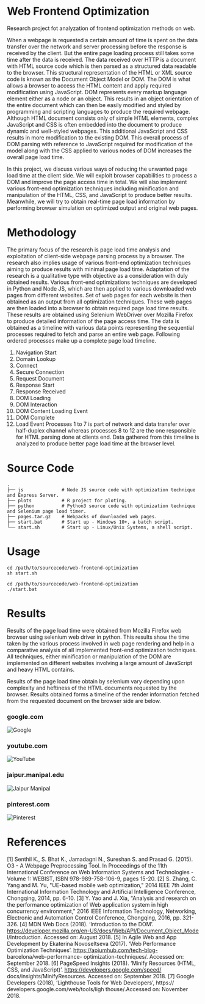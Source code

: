 # Web Frontend Optimization
Research project fot analyzation of frontend optimization methods on web.

When a webpage is requested a certain amount of time is spent on the data transfer over the network and server processing before the response is received by the client. But the entire page loading process still takes some time after the data is received. The data received over HTTP is a document with HTML source code which is then parsed as a structured data readable to the browser. This structural representation of the HTML or XML source code is known as the Document Object Model or DOM. The DOM is what allows a browser to access the HTML content and apply required modification using JavaScript. DOM represents every markup language element either as a node or an object. This results in an object orientation of the entire document which can then be easily modified and styled by programming and scripting languages to produce the required webpage. Although HTML document consists only of simple HTML elements, complex JavaScript and CSS is often embedded into the document to produce dynamic and well-styled webpages. This additional JavaScript and CSS results in more modification to the existing DOM. This overall process of DOM parsing with reference to JavaScript required for modification of the model along with the CSS applied to various nodes of DOM increases the overall page load time.

In this project, we discuss various ways of reducing the unwanted page load time at the client side. We will exploit browser capabilities to process a DOM and improve the page access time in total. We will also implement various front-end optimization techniques including minification and manipulation of the HTML, CSS, and JavaScript to produce better results. Meanwhile, we will try to obtain real-time page load information by performing browser simulation on optimized output and original web pages.

# Methodology
The primary focus of the research is page load time analysis and exploitation of client-side webpage parsing process by a browser. The research also implies usage of various front-end optimization techniques aiming to produce results with minimal page load time. Adaptation of the research is a qualitative type with objective as a consideration with duly obtained results.
Various front-end optimizations techniques are developed in Python and Node JS, which are then applied to various downloaded web pages from different websites. Set of web pages for each website is then obtained as an output from all optimization techniques. These web pages are then loaded into a browser to obtain required page load time results. These results are obtained using Selenium WebDriver over Mozilla Firefox to produce detailed information of the page access time. The data is obtained as a timeline with various data points representing the sequential processes required to fetch and parse an entire web page. Following ordered processes make up a complete page load timeline.
1. Navigation Start
2. Domain Lookup
3. Connect
4. Secure Connection
5. Request Document
6. Response Start
7. Response Received
8. DOM Loading
9. DOM Interaction
10. DOM Content Loading Event
11. DOM Complete
12. Load Event
Processes 1 to 7 is part of network and data transfer over half-duplex channel whereas processes 8 to 12 are the one responsible for HTML parsing done at clients end. Data gathered from this timeline is analyzed to produce better page load time at the browser level.

# Source Code
```
.
├── js              # Node JS source code with optimization technique and Express Server.
├── plots           # R project for ploting.
├── python          # Python3 source code with optimization technique and Selenium page load timer.     
├── pages.tar.gz    # Webpacks of downloaded web pages.
├── start.bat       # Start up - Windows 10+, a batch script.
└── start.sh        # Start up - Linux/Unix Systems, a shell script.
```

# Usage
```{sh}
cd /path/to/sourcecode/web-frontend-optimization
sh start.sh
```

```{cmd}
cd /path/to/sourcecode/web-frontend-optimization
./start.bat
```

# Results

Results of the page load time were obtained from Mozilla Firefox web browser using selenium web driver in python. This results show the time taken by the various process involved in web page rendering and help in a comparative analysis of all implemented front-end optimization techniques. All techniques, either minification or manipulation of the DOM are implemented on different websites involving a large amount of JavaScript and heavy HTML contains.

Results of the page load time obtain by selenium vary depending upon complexity and heftiness of the HTML documents requested by the browser. Results obtained forms a timeline of the render information fetched from the requested document on the browser side are below.

### google.com
![Google](https://github.com/shsonawane/web-frontend-optimization/raw/main/plot-images/0001.jpg)

### youtube.com
![YouTube](https://github.com/shsonawane/web-frontend-optimization/raw/main/plot-images/0002.jpg)

### jaipur.manipal.edu
![Jaipur Manipal](https://github.com/shsonawane/web-frontend-optimization/raw/main/plot-images/0003.jpg)

### pinterest.com
![Pinterest](https://github.com/shsonawane/web-frontend-optimization/raw/main/plot-images/0004.jpg)

# References
[1] Senthil K., S. Bhat K., Jamadagni N., Sureshan S. and Prasad G. (2015). O3 - A Webpage Preprocessing Tool. In Proceedings of the 11th International Conference on Web Information Systems and Technologies - Volume 1: WEBIST, ISBN 978-989-758-106-9, pages 15-20.
[2] S. Zhang, C. Yang and M. Yu, "UE-based mobile web optimization," 2014 IEEE 7th Joint International Information Technology and Artificial Intelligence Conference, Chongqing, 2014, pp. 6-10.
[3] Y. Yao and J. Xia, "Analysis and research on the performance optimization of Web application system in high concurrency environment," 2016 IEEE Information Technology, Networking, Electronic and Automation Control Conference, Chongqing, 2016, pp. 321-326.
[4] MDN Web Docs (2018). ‘Introduction to the DOM’. https://developer.mozilla.org/en-US/docs/Web/API/Document_Object_Mode l/Introduction. Accessed on: August 2018.
[5] In Agile Web and App Development by Ekaterina Novoseltseva (2017). ‘Web Performance Optimization Techniques’. https://apiumhub.com/tech-blog- barcelona/web-performance- optimization-techniques/. Accessed on: September 2018.
[6] PageSpeed Insights (2018). ‘Minify Resources (HTML, CSS, and JavaScript)’. https://developers.google.com/speed/ docs/insights/MinifyResources. Accessed on: September 2018.
[7] Google Developers (2018), ‘Lighthouse Tools for Web Developers’, https:// developers.google.com/web/tools/ligh thouse/.Accessed on: November 2018.